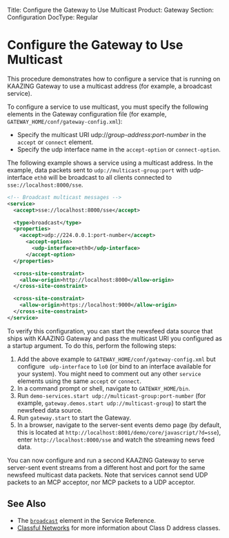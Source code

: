 Title: Configure the Gateway to Use Multicast
Product: Gateway
Section: Configuration
DocType: Regular

Configure the Gateway to Use Multicast
=======================================================================================

This procedure demonstrates how to configure a service that is running on KAAZING Gateway to use a multicast address (for example, a broadcast service).

<a name="configure_multicast"></a>To configure a service to use multicast, you must specify the following elements in the Gateway configuration file (for example, `GATEWAY_HOME/conf/gateway-config.xml`):

-   Specify the multicast URI udp://*group-address*:*port-number* in the `accept` or `connect` element.
-   Specify the udp interface name in the `accept-option` or `connect-option`.

The following example shows a service using a multicast address. In the example, data packets sent to `udp://multicast-group:port` with udp-interface `eth0` will be broadcast to all clients connected to `sse://localhost:8000/sse`.

``` xml
<!-- Broadcast multicast messages -->
<service>
  <accept>sse://localhost:8000/sse</accept>

  <type>broadcast</type>
  <properties>
    <accept>udp://224.0.0.1:port-number</accept>
      <accept-option>
        <udp-interface>eth0</udp-interface>
      </accept-option>
  </properties>

  <cross-site-constraint>
    <allow-origin>http://localhost:8000</allow-origin>
  </cross-site-constraint>

  <cross-site-constraint>
    <allow-origin>https://localhost:9000</allow-origin>
  </cross-site-constraint>
</service>
```

To verify this configuration, you can start the newsfeed data source that ships with KAAZING Gateway and pass the multicast URI you configured as a startup argument. To do this, perform the following steps:

1.  Add the above example to `GATEWAY_HOME/conf/gateway-config.xml` but configure ` udp-interface` to `lo0` (or bind to an interface available for your system). You might need to comment out any other `service` elements using the same `accept` or `connect`.
2.  In a command prompt or shell, navigate to `GATEWAY_HOME/bin`.
3.  Run `demo-services.start udp://multicast-group:port-number` (for example, `gateway.demos.start udp://multicast-group`) to start the newsfeed data source.
4.  Run `gateway.start` to start the Gateway.
5.  In a browser, navigate to the server-sent events demo page (by default, this is located at `http://localhost:8001/demo/core/javascript/?d=sse`), enter `http://localhost:8000/sse` and watch the streaming news feed data.

You can now configure and run a second KAAZING Gateway to serve server-sent event streams from a different host and port for the same newsfeed multicast data packets. Note that services cannot send UDP packets to an MCP acceptor, nor MCP packets to a UDP acceptor.

See Also
-------------------------------

-   The [`broadcast`](r_configure_gateway_service.md#broadcast) element in the Service Reference.
-   [Classful Networks](http://en.wikipedia.org/wiki/Classful_network "Follow link") for more information about Class D address classes.
